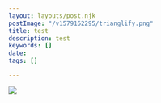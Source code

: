 ```yaml
---
layout: layouts/post.njk
postImage: "/v1579162295/trianglify.png"
title: test
description: test
keywords: []
date: 
tags: []

---
```

![](https://res.cloudinary.com/juanfernandes/v1581064001/Screenshot_20200207-081200__01_td2ebv.jpg)